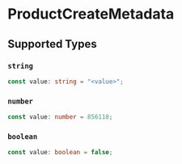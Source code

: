 # ProductCreateMetadata


## Supported Types

### `string`

```typescript
const value: string = "<value>";
```

### `number`

```typescript
const value: number = 856118;
```

### `boolean`

```typescript
const value: boolean = false;
```

